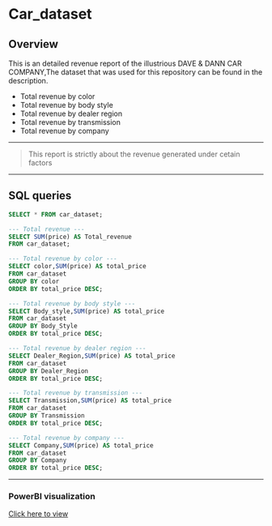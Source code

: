 # Car_dataset


## Overview 
This is an detailed revenue report of the illustrious DAVE & DANN CAR COMPANY,The dataset that was used for this repository can be found in the description.
+ Total revenue by color
+ Total revenue by body style
+ Total revenue by dealer region
+ Total revenue by transmission
+ Total revenue by company
---
> This report is strictly about the revenue generated under cetain factors
---
## SQL queries
```sql
SELECT * FROM car_dataset;
```
```sql
--- Total revenue ---
SELECT SUM(price) AS Total_revenue
FROM car_dataset;
```
```sql
--- Total revenue by color ---
SELECT color,SUM(price) AS total_price
FROM car_dataset
GROUP BY color
ORDER BY total_price DESC;
```
```sql
--- Total revenue by body style ---
SELECT Body_style,SUM(price) AS total_price
FROM car_dataset
GROUP BY Body_Style
ORDER BY total_price DESC;
```
```sql
--- Total revenue by dealer region ---
SELECT Dealer_Region,SUM(price) AS total_price
FROM car_dataset
GROUP BY Dealer_Region
ORDER BY total_price DESC;
```
```sql
--- Total revenue by transmission ---
SELECT Transmission,SUM(price) AS total_price
FROM car_dataset
GROUP BY Transmission
ORDER BY total_price DESC;
```
```sql
--- Total revenue by company ---
SELECT Company,SUM(price) AS total_price
FROM car_dataset
GROUP BY Company
ORDER BY total_price DESC;
```
----
### PowerBI visualization
[Click here to view](https://ibb.co/1Cf12VD)
